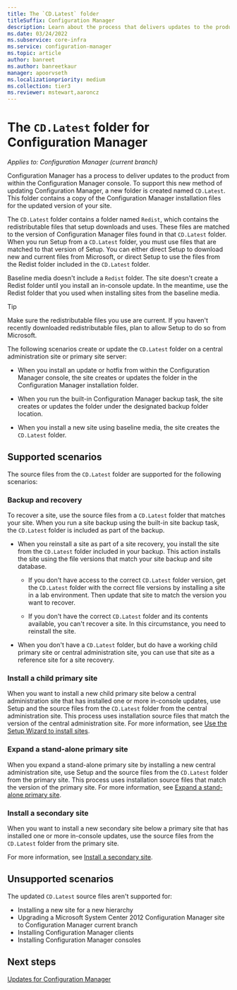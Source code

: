 ```yaml
---
title: The `CD.Latest` folder
titleSuffix: Configuration Manager
description: Learn about the process that delivers updates to the product from within the Configuration Manager console.
ms.date: 03/24/2022
ms.subservice: core-infra
ms.service: configuration-manager
ms.topic: article
author: banreet
ms.author: banreetkaur
manager: apoorvseth
ms.localizationpriority: medium
ms.collection: tier3
ms.reviewer: mstewart,aaroncz 
---
```


# The `CD.Latest` folder for Configuration Manager

*Applies to: Configuration Manager (current branch)*

Configuration Manager has a process to deliver updates to the product from within the Configuration Manager console. To support this new method of updating Configuration Manager, a new folder is created named `CD.Latest`. This folder contains a copy of the Configuration Manager installation files for the updated version of your site.

The `CD.Latest` folder contains a folder named  `Redist`, which contains the redistributable files that setup downloads and uses. These files are matched to the version of Configuration Manager files found in that `CD.Latest` folder. When you run Setup from a `CD.Latest` folder, you must use files that are matched to that version of Setup. You can either direct Setup to download new and current files from Microsoft, or direct Setup to use the files from the Redist folder included in the `CD.Latest` folder.

Baseline media doesn't include a `Redist` folder. The site doesn't create a Redist folder until you install an in-console update. In the meantime, use the Redist folder that you used when installing sites from the baseline media.

> [!TIP]
> Make sure the redistributable files you use are current. If you haven't recently downloaded redistributable files, plan to allow Setup to do so from Microsoft.

The following scenarios create or update the `CD.Latest` folder on a central administration site or primary site server:

- When you install an update or hotfix from within the Configuration Manager console, the site creates or updates the folder in the Configuration Manager installation folder.

- When you run the built-in Configuration Manager backup task, the site creates or updates the folder under the designated backup folder location.

- When you install a new site using baseline media, the site creates the `CD.Latest` folder.

## Supported scenarios

The source files from the `CD.Latest` folder are supported for the following scenarios:

### Backup and recovery

To recover a site, use the source files from a `CD.Latest` folder that matches your site. When you run a site backup using the built-in site backup task, the `CD.Latest` folder is included as part of the backup.

- When you reinstall a site as part of a site recovery, you install the site from the `CD.Latest` folder included in your backup. This action installs the site using the file versions that match your site backup and site database.

  - If you don't have access to the correct `CD.Latest` folder version, get the `CD.Latest` folder with the correct file versions by installing a site in a lab environment. Then update that site to match the version you want to recover.

  - If you don't have the correct `CD.Latest` folder and its contents available, you can't recover a site. In this circumstance, you need to reinstall the site.

- When you don't have a `CD.Latest` folder, but do have a working child primary site or central administration site, you can use that site as a reference site for a site recovery.

### Install a child primary site

When you want to install a new child primary site below a central administration site that has installed one or more in-console updates, use Setup and the source files from the `CD.Latest` folder from the central administration site. This process uses installation source files that match the version of the central administration site. For more information, see [Use the Setup Wizard to install sites](../deploy/install/use-the-setup-wizard-to-install-sites.md).

### Expand a stand-alone primary site

When you expand a stand-alone primary site by installing a new central administration site, use Setup and the source files from the `CD.Latest` folder from the primary site. This process uses installation source files that match the version of the primary site. For more information, see [Expand a stand-alone primary site](../deploy/install/setup-wizard-central-primary.md#expand-a-stand-alone-primary-site).

### Install a secondary site
<!-- SCCMDocs-pr issue #3164 -->

When you want to install a new secondary site below a primary site that has installed one or more in-console updates, use the source files from the `CD.Latest` folder from the primary site.

For more information, see [Install a secondary site](../deploy/install/setup-wizard-secondary.md).

## Unsupported scenarios

The updated `CD.Latest` source files aren't supported for:

- Installing a new site for a new hierarchy
- Upgrading a Microsoft System Center 2012 Configuration Manager site to Configuration Manager current branch
- Installing Configuration Manager clients
- Installing Configuration Manager consoles

## Next steps

[Updates for Configuration Manager](updates.md)
